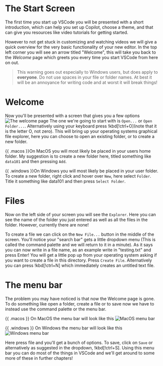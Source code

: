 # The Start Screen
The first time you start up VSCode you will be presented with a short introduction, which can help you set up Copilot, choose a theme, and that can give you resources like video tutorials for getting started. 

However to not get stuck in customizing and watching videos we will give a quick overview for the very basic functionality of your new editor. In the top left corner you will see an arrow titled "Welcome", this will take you back to the *Welcome* page which greets you every time you start VSCode from here on out.

> This warning goes out especially to Windows users, but does apply to **everyone**. 
> Do not use spaces in your file or folder names. At best it will be an annoyance 
> for writing code and at worst it will break things!

# Welcome

Now you'll be presented with a screen that gives you a few options
![The welcome page](/Assets/editor/welcome.png)
The one we're going to start with is `Open...` or `Open Folder...`. Alternatively using your keyboard press !kbd[!ctrl+O](note that it is the letter O, not zero). This will bring up your operating systems graphical file explorer, here you can choose to open an existing folder, or to create a new folder.

{{ .macos }}On MacOS you will most likely be placed in your users home folder. My suggestion is to create a new folder here, titled something like `data101` and then pressing `Add`.

{{ .windows }}On Windows you will most likely be placed in your user folder. To create a new folder, right click and hover over `New`, here select `Folder`. Title it something like data101 and then press `Select Folder`. 

# Files 
Now on the left side of your screen you will see the `Explorer`. Here you can see the name of the folder you just entered as well as all the files in the folder. However, currently there are none! 

To create a file we can click on the `New File...` button in the middle of the screen. You'll notice your "search bar" gets a little dropdown menu (This is called the command palette and we will return to it in a minute). As it says you can now write in a file name, as an example write in "testing.txt" and press Enter! You will get a little pop up from your operating system asking if you want to create a file in this directory. Press `Create File`. Alternatively you can press !kbd[!ctrl+N] which immediately creates an untitled text file. 

# The menu bar
The problem you may have noticed is that now the Welcome page is gone. To do
something like open a folder, create a file or to save now we have to instead
use the command palette or the menu bar. 

{{ .macos }} On MacOS the menu bar will look like this 
![MacOS menu bar](/Assets/editor/menubar-macos.png)

{{ .windows }} On Windows the menu bar will look like this
![Windows menu bar](/Assets/editor/menubar-lindows.png)

Here press file and you'll get a bunch of options. To save, click on `Save` or
alternatively as suggested in the dropdown, !kbd[!ctrl+S]. Using this menu bar
you can do most of the things in VSCode and we'll get around to some more of
these in further chapters!

